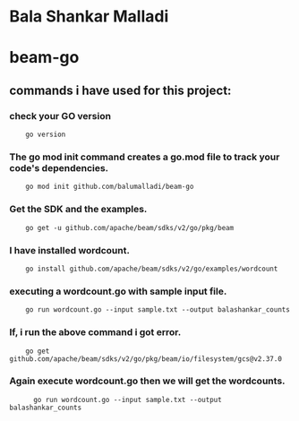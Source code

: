 # Bala Shankar Malladi
# beam-go

## commands i have used for this project:
### check your GO version
        go version
### The go mod init command creates a go.mod file to track your code's dependencies.
        go mod init github.com/balumalladi/beam-go
### Get the SDK and the examples.
        go get -u github.com/apache/beam/sdks/v2/go/pkg/beam
### I have installed wordcount.
        go install github.com/apache/beam/sdks/v2/go/examples/wordcount
### executing a wordcount.go with sample input file.
        go run wordcount.go --input sample.txt --output balashankar_counts
### If, i run the above command i got error.
        go get github.com/apache/beam/sdks/v2/go/pkg/beam/io/filesystem/gcs@v2.37.0
### Again execute wordcount.go then we will get the wordcounts.
          go run wordcount.go --input sample.txt --output balashankar_counts
